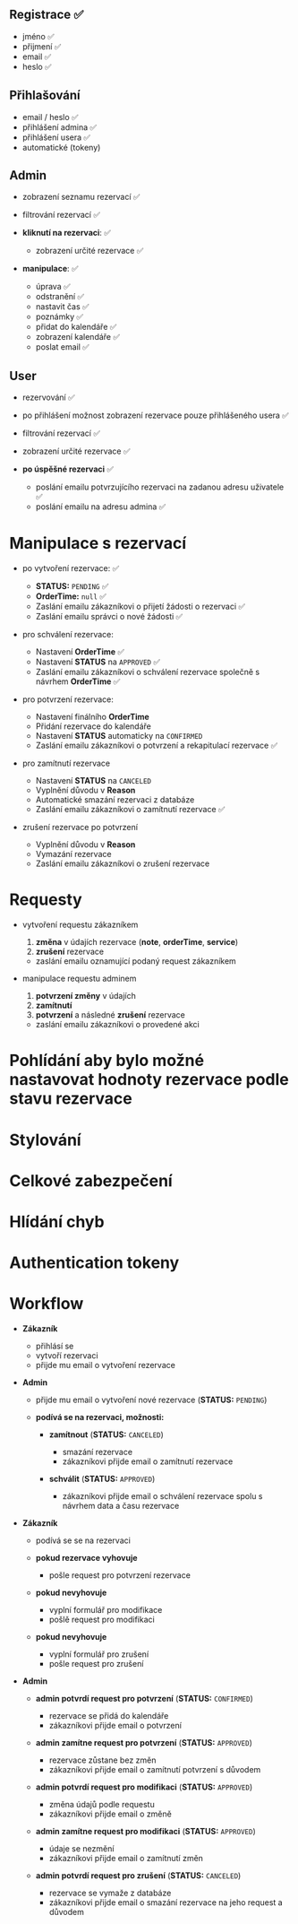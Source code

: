 ## Registrace ✅
- jméno ✅
- přijmení ✅
- email ✅
- heslo ✅
## Přihlašování
- email / heslo ✅
- přihlášení admina ✅
- přihlášení usera ✅
- automatické (tokeny)
## Admin
- zobrazení seznamu rezervací ✅
- filtrování rezervací ✅


- **kliknutí na rezervaci**: ✅
    - zobrazení určité rezervace ✅


- **manipulace**: ✅
    - úprava ✅
    - odstranění ✅
    - nastavit čas ✅
    - poznámky ✅
    - přidat do kalendáře ✅
    - zobrazení kalendáře ✅
    - poslat email ✅


## User
- rezervování ✅
- po přihlášení možnost zobrazení rezervace pouze přihlášeného usera ✅
- filtrování rezervací ✅
- zobrazení určité rezervace ✅


- **po úspěšné rezervaci** ✅
    - poslání emailu potvrzujícího rezervaci na zadanou adresu uživatele ✅
    - poslání emailu na adresu admina ✅

# Manipulace s rezervací

- po vytvoření rezervace: ✅
    - **STATUS:** `PENDING` ✅
    - **OrderTime:** `null` ✅
    - Zaslání emailu zákazníkovi o přijetí žádosti o rezervaci ✅
    - Zaslání emailu správci o nové žádosti ✅


- pro schválení rezervace:
    - Nastavení **OrderTime** ✅
    - Nastavení **STATUS** na `APPROVED` ✅
    - Zaslání emailu zákazníkovi o schválení rezervace společně s návrhem **OrderTime** ✅


- pro potvrzení rezervace:
    - Nastavení finálního **OrderTime**
    - Přidání rezervace do kalendáře
    - Nastavení **STATUS** automaticky na `CONFIRMED`
    - Zaslání emailu zákazníkovi o potvrzení a rekapitulací rezervace ✅


- pro zamítnutí rezervace
    - Nastavení **STATUS** na `CANCELED`
    - Vyplnění důvodu v **Reason**
    - Automatické smazání rezervaci z databáze
    - Zaslání emailu zákazníkovi o zamítnutí rezervace ✅


- zrušení rezervace po potvrzení
    - Vyplnění důvodu v **Reason**
    - Vymazání rezervace
    - Zaslání emailu zákazníkovi o zrušení rezervace

# Requesty

- vytvoření requestu zákazníkem
  1) **změna** v údajích rezervace (**note**, **orderTime**, **service**)
  2) **zrušení** rezervace
  - zaslání emailu oznamující podaný request zákazníkem 

- manipulace requestu adminem
  1) **potvrzení změny** v údajích
  2) **zamítnutí**
  3) **potvrzení** a následné **zrušení** rezervace
  - zaslání emailu zákazníkovi o provedené akci

# Pohlídání aby bylo možné nastavovat hodnoty rezervace podle stavu rezervace

# Stylování
# Celkové zabezpečení
# Hlídání chyb
# Authentication tokeny


# Workflow

- **Zákazník**
  - přihlásí se
  - vytvoří rezervaci
  - přijde mu email o vytvoření rezervace

- **Admin**
  - přijde mu email o vytvoření nové rezervace (**STATUS:** `PENDING`)
  
  - **podívá se na rezervaci, možnosti:**
    - **zamítnout** (**STATUS:** `CANCELED`)
      - smazání rezervace
      - zákazníkovi přijde email o zamítnutí rezervace

    - **schválit** (**STATUS:** `APPROVED`)
      - zákazníkovi přijde email o schválení rezervace spolu s návrhem data a času rezervace

- **Zákazník**
  - podívá se se na rezervaci
  - **pokud rezervace vyhovuje**
    - pošle request pro potvrzení rezervace

  - **pokud nevyhovuje**
    - vyplní formulář pro modifikace
    - pošlě request pro modifikaci

  - **pokud nevyhovuje**
    - vyplní formulář pro zrušení
    - pošle request pro zrušení

- **Admin**
  - **admin potvrdí request pro potvrzení** (**STATUS:** `CONFIRMED`)
    - rezervace se přidá do kalendáře
    - zákazníkovi přijde email o potvrzení

  - **admin zamítne request pro potvrzení** (**STATUS:** `APPROVED`)
    - rezervace zůstane bez změn
    - zákazníkovi přijde email o zamítnutí potvrzení s důvodem

  - **admin potvrdí request pro modifikaci** (**STATUS:** `APPROVED`)
    - změna údajů podle requestu
    - zákazníkovi přijde email o změně
  
  - **admin zamítne request pro modifikaci** (**STATUS:** `APPROVED`)
    - údaje se nezmění
    - zákazníkovi přijde email o zamítnutí změn

  - **admin potvrdí request pro zrušení** (**STATUS:** `CANCELED`)
    - rezervace se vymaže z databáze
    - zákazníkovi přijde email o smazání rezervace na jeho request a důvodem